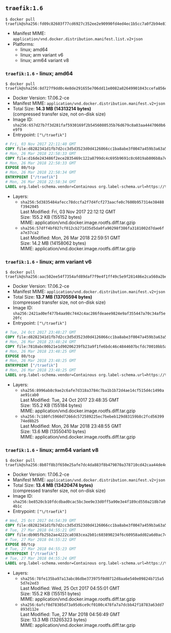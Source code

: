 ## `traefik:1.6`

```console
$ docker pull traefik@sha256:fd09c82603f77cd6927c352ee2e90990fd4ed4ec1b5cc7a0f2b94e81284b633b
```

-	Manifest MIME: `application/vnd.docker.distribution.manifest.list.v2+json`
-	Platforms:
	-	linux; amd64
	-	linux; arm variant v6
	-	linux; arm64 variant v8

### `traefik:1.6` - linux; amd64

```console
$ docker pull traefik@sha256:8d727f9dd0c4e8de291655e706dd11e0082a82649901043ccefa856efd747e15
```

-	Docker Version: 17.06.2-ce
-	Manifest MIME: `application/vnd.docker.distribution.manifest.v2+json`
-	Total Size: **14.3 MB (14313214 bytes)**  
	(compressed transfer size, not on-disk size)
-	Image ID: `sha256:657d27b7f3d281faf5930169f2b5456080535b76d679c8a03aa4447060b6e9f9`
-	Entrypoint: `["\/traefik"]`

```dockerfile
# Fri, 03 Nov 2017 22:11:40 GMT
COPY file:d8282341d1fb7d2cc3d5d3523d0d4126066cc1ba8abe3f0047a459b3a63a5653 in /etc/ssl/certs/ 
# Mon, 26 Mar 2018 22:58:33 GMT
COPY file:d16de243486f2ece2835469c122a8799dc4c695b9691c8c6019ab806b8a7e320 in / 
# Mon, 26 Mar 2018 22:58:33 GMT
EXPOSE 80/tcp
# Mon, 26 Mar 2018 22:58:34 GMT
ENTRYPOINT ["/traefik"]
# Mon, 26 Mar 2018 22:58:34 GMT
LABEL org.label-schema.vendor=Containous org.label-schema.url=https://traefik.io org.label-schema.name=Traefik org.label-schema.description=A modern reverse-proxy org.label-schema.version=v1.6.0-rc1 org.label-schema.docker.schema-version=1.0
```

-	Layers:
	-	`sha256:5d3835484afecc78dccfa2f7d4fcf273aacfe0c7600b957314e38488f3942045`  
		Last Modified: Fri, 03 Nov 2017 22:12:12 GMT  
		Size: 155.2 KB (155152 bytes)  
		MIME: application/vnd.docker.image.rootfs.diff.tar.gzip
	-	`sha256:57dff4bf027cf012cb271d35d5da0fa90298f386fa3181002d7dae6fa7e37ca2`  
		Last Modified: Mon, 26 Mar 2018 22:59:51 GMT  
		Size: 14.2 MB (14158062 bytes)  
		MIME: application/vnd.docker.image.rootfs.diff.tar.gzip

### `traefik:1.6` - linux; arm variant v6

```console
$ docker pull traefik@sha256:aac502ee54f7354afd89daf7f9e4f1ff49c5e9f281486e2ca560a2be2809d1c3
```

-	Docker Version: 17.06.2-ce
-	Manifest MIME: `application/vnd.docker.distribution.manifest.v2+json`
-	Total Size: **13.7 MB (13705594 bytes)**  
	(compressed transfer size, not on-disk size)
-	Image ID: `sha256:2421ad0ef477b4aa98c7442c4ac286fdeaee9824e9af355447a70c34af5e20fc`
-	Entrypoint: `["\/traefik"]`

```dockerfile
# Tue, 24 Oct 2017 23:48:27 GMT
COPY file:d8282341d1fb7d2cc3d5d3523d0d4126066cc1ba8abe3f0047a459b3a63a5653 in /etc/ssl/certs/ 
# Mon, 26 Mar 2018 23:48:24 GMT
COPY file:7810abc00b21e1d90206239fb23a9f1fe6bdc46c4844607bcfdc70010bb5a03c in / 
# Mon, 26 Mar 2018 23:48:25 GMT
EXPOSE 80/tcp
# Mon, 26 Mar 2018 23:48:25 GMT
ENTRYPOINT ["/traefik"]
# Mon, 26 Mar 2018 23:48:25 GMT
LABEL org.label-schema.vendor=Containous org.label-schema.url=https://traefik.io org.label-schema.name=Traefik org.label-schema.description=A modern reverse-proxy org.label-schema.version=v1.6.0-rc1 org.label-schema.docker.schema-version=1.0
```

-	Layers:
	-	`sha256:8996ab8c9ae2c6afe7d318a3784c7ba1b1b72d4ae14cf515d4c1490aae91cab0`  
		Last Modified: Tue, 24 Oct 2017 23:48:35 GMT  
		Size: 155.2 KB (155184 bytes)  
		MIME: application/vnd.docker.image.rootfs.diff.tar.gzip
	-	`sha256:7c180fc5960d7266dc572589225ec7bebeb129d83159b8c2fcd5639974ed8b25`  
		Last Modified: Mon, 26 Mar 2018 23:48:55 GMT  
		Size: 13.6 MB (13550410 bytes)  
		MIME: application/vnd.docker.image.rootfs.diff.tar.gzip

### `traefik:1.6` - linux; arm64 variant v8

```console
$ docker pull traefik@sha256:8b07f8b3f650e25afe7dc4da883f8b479870a378710cd42caa44de4d93f20937
```

-	Docker Version: 17.06.2-ce
-	Manifest MIME: `application/vnd.docker.distribution.manifest.v2+json`
-	Total Size: **13.4 MB (13420474 bytes)**  
	(compressed transfer size, not on-disk size)
-	Image ID: `sha256:be8520cb10fdcdbad0cac5bc3ee9e33d0ff5a90e3e4f189cd550a218b7a04b1c`
-	Entrypoint: `["\/traefik"]`

```dockerfile
# Wed, 25 Oct 2017 04:54:39 GMT
COPY file:d8282341d1fb7d2cc3d5d3523d0d4126066cc1ba8abe3f0047a459b3a63a5653 in /etc/ssl/certs/ 
# Tue, 27 Mar 2018 04:55:21 GMT
COPY file:db905fb25b2ae4222ca0383cea2b01c603890234f6c60958add02a6d0ac748c2 in / 
# Tue, 27 Mar 2018 04:55:22 GMT
EXPOSE 80/tcp
# Tue, 27 Mar 2018 04:55:23 GMT
ENTRYPOINT ["/traefik"]
# Tue, 27 Mar 2018 04:55:24 GMT
LABEL org.label-schema.vendor=Containous org.label-schema.url=https://traefik.io org.label-schema.name=Traefik org.label-schema.description=A modern reverse-proxy org.label-schema.version=v1.6.0-rc1 org.label-schema.docker.schema-version=1.0
```

-	Layers:
	-	`sha256:78fe135ba97a13abc86dbe373975f0d0712d8aa6e540e09824b715a55d7e2ed3`  
		Last Modified: Wed, 25 Oct 2017 04:55:01 GMT  
		Size: 155.2 KB (155151 bytes)  
		MIME: application/vnd.docker.image.rootfs.diff.tar.gzip
	-	`sha256:6afcf0d78305d73a95d6ce9cf0100c478fa7a7dcbb42f18783a63dd7893d112e`  
		Last Modified: Tue, 27 Mar 2018 04:56:49 GMT  
		Size: 13.3 MB (13265323 bytes)  
		MIME: application/vnd.docker.image.rootfs.diff.tar.gzip
